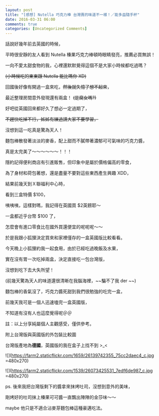 ```yaml
---
layout: post
title: "[感想] Nutella 巧克力棒 台灣賣的味道不一樣！／能多益隨手杯"
date: 2016-03-31 06:00
comments: true
categories: [Uncategorized Comments]
---
```


話說好幾年前去英國的時候，

平時很安靜的友人看到 Nutella 榛果巧克力棒頓時眼睛發亮，推薦必買無誤！

一向不愛太甜食物的我，心裡還默默覺得這個不是大家小時候都吃過嗎？

~~(小時候吃的東東跟 Nutella 能比嗎你 XD)~~

回國後好像有開過一盒來吃，~~然後就失憶了想不起來~~，

最近整理房間意外發現還有兩盒！ ~~(是腐女嗎?)~~

好吧從英國回來都好久了想必一定過期了，

~~不趕快吃掉不行，姊姊有練過請大家不要學習，~~

沒想到這一吃真是驚為天人！

麵包棒散發著淡淡的麥香，配上甜而不膩帶著濃郁可可氣味的巧克力醬，

真是太完美了～～～～～～！！！

隱約記得便利商店有引進販售，但印象中是屬於價格偏高的零食，

為了身材和荷包著想，還是盡量不要對這些東西產生興趣 XDD，

結果前幾天到Ｘ聯福利中心時，

看到三盒特價 $100，

咦咦咦，這樣對嗎，我記得在英國買 $2英鎊耶～

一盒都近乎台幣 $100 了，

怎麼會有進口零食比在國外買還便宜的呢呢呢～～

於是我跟小狐狸決定買來和家裡僅存的一盒英國版比較看看。

今天晚上小狐狸約我一起食用，由於已經吃過晚飯及水果，

實在沒有胃一次吃掉兩盒，決定直接吃一包台灣版，

沒想到吃下去大失所望！

(前幾天驚為天人的味道還很清晰在我腦海裡，~~騙不了我 der ~~)

麵包棒的香氣沒了，巧克力醬死甜到我們很勉強的吃完一盒，

前幾天我可是一個人迅速嗑完一盒英國版，

不知道有沒有人也這麼覺得呢＠＠

註：以上分享純屬個人主觀感受，僅供參考。

附上台灣版與英國版的外包裝比較圖

台灣版產地為**德國**，英國版的我在盒子上找不到 >_<


![](https://farm2.staticflickr.com/1659/26139742355_75cc2daec4_c.jpg =480x270)

![](https://farm2.staticflickr.com/1539/26073425531_7edf6de987_c.jpg =480x270)


ps. 後來我把台灣版剩下的醬拿來抹烤吐司，沒想到意外的美味，

剛烤好的吐司抹上榛果可可醬一直飄出陣陣的金莎味～～

maybe 他只是不適合沾麥芽麵包棒這種豪邁吃法。


